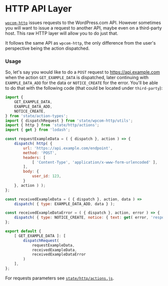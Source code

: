 # HTTP API Layer

[`wpcom-http`](../data-layer/wpcom-http) issues requests to the WordPress.com API. However sometimes you will want to issue a request to another API, maybe even on a third-party host. This raw HTTP layer will allow you to do just that.

It follows the same API as `wpcom-http`, the only difference from the user's perspective being the action dispatched.

### Usage

So, let's say you would like to do a `POST` request to https://api.example.com when the action `GET_EXAMPLE_DATA` is dispatched, later continuing with `EXAMPLE_DATA_ADD` for the data or `NOTICE_CREATE` for the error. You'll be able to do that with the following code (that could be located under `third-party`):

```js
import { 
	GET_EXAMPLE_DATA,
	EXAMPLE_DATA_ADD,
	NOTICE_CREATE,
} from 'state/action-types';
import { dispatchRequest } from 'state/wpcom-http/utils';
import { http } from 'state/http/actions';
import { get } from 'lodash';

const requestExampleData = ( { dispatch }, action ) => {
	dispatch( http( {
		url: 'https://api.example.com/endpoint',
		method: 'POST',
		headers: [
			[ 'Content-Type', 'application/x-www-form-urlencoded' ],
		],
		body: {
			user_id: 123,
		}
	}, action ) );
};

const receivedExampleData = ( { dispatch }, action, data ) =>
	dispatch( { type: EXAMPLE_DATA_ADD, data } );

const receivedExampleDataError = ( { dispatch }, action, error ) => {
	dispatch( { type: NOTICE_CREATE, notice: { text: get( error, 'response.body.error', null ) } } );
};

export default {
	[ GET_EXAMPLE_DATA ]: [
		dispatchRequest(
			requestExampleData,
			receivedExampleData,
			receivedExampleDataError
	 	)
	],
};
```

For requests parameters see [`state/http/actions.js`](./actions.js).
